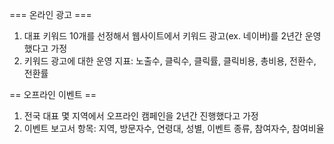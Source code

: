 === 온라인 광고 ===
1. 대표 키워드 10개를 선정해서 웹사이트에서 키워드 광고(ex. 네이버)를 2년간 운영했다고 가정
2. 키워드 광고에 대한 운영 지표: 노출수, 클릭수, 클릭률, 클릭비용, 총비용, 전환수, 전환률

== 오프라인 이벤트 ==
1. 전국 대표 몇 지역에서 오프라인 캠페인을 2년간 진행했다고 가정
2. 이벤트 보고서 항목: 지역, 방문자수, 연령대, 성별, 이벤트 종류, 참여자수, 참여비율
